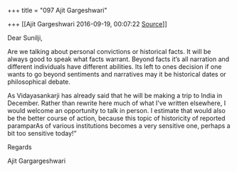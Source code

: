 +++
title = "097 Ajit Gargeshwari"

+++
[[Ajit Gargeshwari	2016-09-19, 00:07:22 [Source](https://groups.google.com/g/bvparishat/c/NPcHTRNM0Hk)]]



Dear Sunilji,



Are we talking about personal convictions or historical facts. It will be always good to speak what facts warrant. Beyond facts it’s all narration and different individuals have different abilities. Its left to ones decision if one wants to go beyond sentiments and narratives may it be historical dates or philosophical debate.

As Vidayasankarji has already said that he will be making a trip to India in December. Rather than rewrite here much of what I've written elsewhere, I would welcome an opportunity to talk in person. I estimate that would also be the better course of action, because this topic of historicity of reported paramparAs of various institutions becomes a very sensitive one, perhaps a bit too sensitive today!”

Regards

Ajit Gargargeshwari





